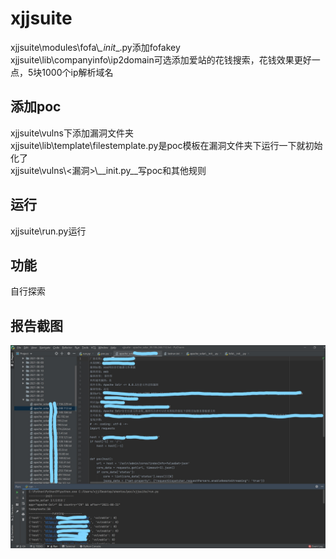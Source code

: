 # xjjsuite
xjjsuite\modules\fofa\\_\_init_\_.py添加fofakey  
xjjsuite\lib\companyinfo\ip2domain可选添加爱站的花钱搜索，花钱效果更好一点，5块1000个ip解析域名 
## 添加poc
xjjsuite\vulns下添加漏洞文件夹  
xjjsuite\lib\template\filestemplate.py是poc模板在漏洞文件夹下运行一下就初始化了  
xjjsuite\vulns\\<漏洞>\\_\_init.py\_\_写poc和其他规则  
## 运行
xjjsuite\run.py运行 
## 功能
自行探索 
## 报告截图
![image](https://github.com/x-j-j/xjjsuite/blob/main/pic/1.png) 
